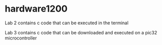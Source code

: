 # hardware1200

Lab 2 contains c code that can be executed in the terminal

Lab 3 contains c code that can be downloaded and executed on a pic32 microcontroller
